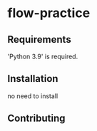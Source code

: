 # flow-practice

## Requirements

'Python 3.9' is required.

## Installation

no need to install

## Contributing
